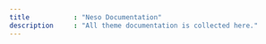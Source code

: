 ```yaml
---
title           : "Neso Documentation"
description     : "All theme documentation is collected here."
---
```


<!-- Optional content -->
